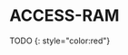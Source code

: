 # ACCESS-RAM

TODO
{: style="color:red"}
<!-- Create the model overview page for ACCESS-RAM. Refer to the ACCESS-ESM1.5 one for an example. -->
